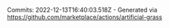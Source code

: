 Commits: 2022-12-13T16:40:03.518Z - Generated via https://github.com/marketplace/actions/artificial-grass
<br>
